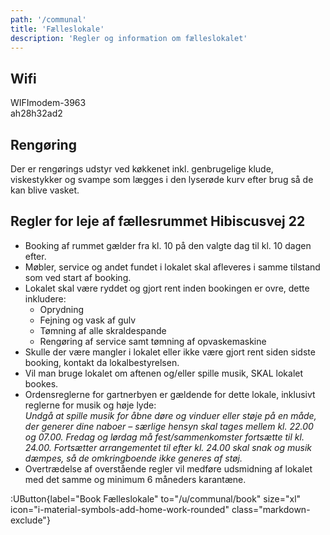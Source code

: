 ```yaml
---
path: '/communal'
title: 'Fælleslokale'
description: 'Regler og information om fælleslokalet'
---
```


## Wifi

WIFImodem-3963  
ah28h32ad2

## Rengøring

Der er rengørings udstyr ved køkkenet inkl. genbrugelige klude, viskestykker og svampe som lægges i den lyserøde kurv efter brug så de kan blive vasket.

## Regler for leje af fællesrummet Hibiscusvej 22

- Booking af rummet gælder fra kl. 10 på den valgte dag til kl. 10 dagen efter.
- Møbler, service og andet fundet i lokalet skal afleveres i samme tilstand som ved start af booking.
- Lokalet skal være ryddet og gjort rent inden bookingen er ovre, dette inkludere:
  - Oprydning
  - Fejning og vask af gulv
  - Tømning af alle skraldespande
  - Rengøring af service samt tømning af opvaskemaskine
- Skulle der være mangler i lokalet eller ikke være gjort rent siden sidste booking, kontakt da lokalbestyrelsen.
- Vil man bruge lokalet om aftenen og/eller spille musik, SKAL lokalet bookes.
- Ordensreglerne for gartnerbyen er gældende for dette lokale, inklusivt reglerne for musik og høje lyde:  
  _Undgå at spille musik for åbne døre og vinduer eller støje på en måde, der generer dine naboer – særlige hensyn skal tages mellem kl. 22.00 og 07.00. Fredag og lørdag må fest/sammenkomster fortsætte til kl. 24.00. Fortsætter arrangementet til efter kl. 24.00 skal snak og musik dæmpes, så de omkringboende ikke generes af støj._
- Overtrædelse af overstående regler vil medføre udsmidning af lokalet med det samme og minimum 6 måneders karantæne.

<div class="flex justify-center w-full mt-8">

:UButton{label="Book Fælleslokale" to="/u/communal/book" size="xl" icon="i-material-symbols-add-home-work-rounded" class="markdown-exclude"}

</div>
